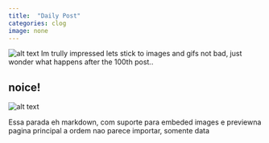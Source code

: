 ```yaml
---
title:  "Daily Post"
categories: clog
image: none
---
```


![alt text](https://goo.gl/reEIOB "")
Im trully impressed
lets stick to images and gifs
not bad, just wonder what happens after the 100th post..


<!--
<
br>
-->
## noice!

![alt text](http://i.imgur.com/dsZbI8Z.gif "some random thing")


Essa parada eh markdown, com suporte para embeded images e previewna pagina principal a ordem nao parece importar, somente data
